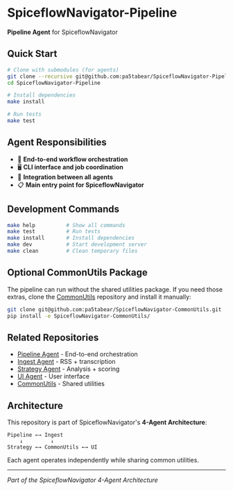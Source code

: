 # SpiceflowNavigator-Pipeline

**Pipeline Agent** for SpiceflowNavigator

## Quick Start

```bash
# Clone with submodules (for agents)
git clone --recursive git@github.com:pa5tabear/SpiceflowNavigator-Pipeline.git
cd SpiceflowNavigator-Pipeline

# Install dependencies
make install

# Run tests
make test
```

## Agent Responsibilities

- 🎯 **End-to-end workflow orchestration**
- 🖥️ **CLI interface and job coordination**
- 🔗 **Integration between all agents**
- 📋 **Main entry point for SpiceflowNavigator**

## Development Commands

```bash
make help          # Show all commands
make test          # Run tests
make install       # Install dependencies  
make dev           # Start development server
make clean         # Clean temporary files
```


## Optional CommonUtils Package

The pipeline can run without the shared utilities package. If you need those
extras, clone the [CommonUtils](git@github.com:pa5tabear/SpiceflowNavigator-CommonUtils) repository
and install it manually:

```bash
git clone git@github.com:pa5tabear/SpiceflowNavigator-CommonUtils.git
pip install -e SpiceflowNavigator-CommonUtils/
```

## Related Repositories

- [Pipeline Agent](git@github.com:pa5tabear/SpiceflowNavigator-Pipeline) - End-to-end orchestration
- [Ingest Agent](git@github.com:pa5tabear/SpiceflowNavigator-Ingest) - RSS + transcription
- [Strategy Agent](git@github.com:pa5tabear/SpiceflowNavigator-Strategy) - Analysis + scoring
- [UI Agent](git@github.com:pa5tabear/SpiceflowNavigator-UI) - User interface
- [CommonUtils](git@github.com:pa5tabear/SpiceflowNavigator-CommonUtils) - Shared utilities

## Architecture

This repository is part of SpiceflowNavigator's **4-Agent Architecture**:

```
Pipeline ←→ Ingest
    ↓         ↓
Strategy ←→ CommonUtils ←→ UI
```

Each agent operates independently while sharing common utilities.

---
*Part of the SpiceflowNavigator 4-Agent Architecture*
